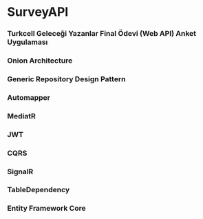 # SurveyAPI
### Turkcell Geleceği Yazanlar Final Ödevi (Web API) Anket Uygulaması
### Onion Architecture
### Generic Repository Design Pattern
### Automapper
### MediatR
### JWT
### CQRS
### SignalR
### TableDependency
### Entity Framework Core

